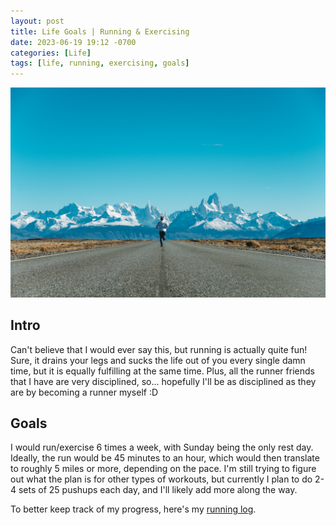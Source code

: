 ```yaml
---
layout: post
title: Life Goals | Running & Exercising
date: 2023-06-19 19:12 -0700
categories: [Life]
tags: [life, running, exercising, goals]
---
```


![running](/assets/img/running.jpg)

## Intro

Can't believe that I would ever say this, but running is actually quite fun! Sure, it drains your legs and sucks the life out of you every single damn time, but it is equally fulfilling at the same time. Plus, all the runner friends that I have are very disciplined, so... hopefully I'll be as disciplined as they are by becoming a runner myself :D

## Goals

I would run/exercise 6 times a week, with Sunday being the only rest day. Ideally, the run would be 45 minutes to an hour, which would then translate to roughly 5 miles or more, depending on the pace. I'm still trying to figure out what the plan is for other types of workouts, but currently I plan to do 2-4 sets of 25 pushups each day, and I'll likely add more along the way.

To better keep track of my progress, here's my [running log](https://docs.google.com/spreadsheets/d/1QnQdesfy5Pc-yI6KwSfk4h2cn67DaWlpZj3ZMHR0Ago/edit?usp=sharing).
